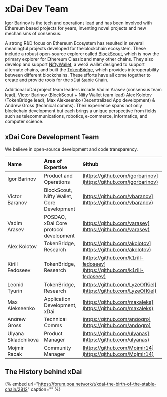 # xDai Dev Team

Igor Barinov is the tech and operations lead and has been involved with Ethereum based projects for years, inventing novel projects and new mechanisms of consensus.

A strong R&D focus on Ethereum Ecosystem has resulted in several meaningful projects developed for the blockchain ecosystem. These include a robust open-source explorer called [BlockScout](https://blockscout.com/xdai/mainnet), which is now the primary explorer for Ethereum Classic and many other chains. They also develop and support [NiftyWallet](https://www.poa.network/for-users/nifty-wallet), a web3 wallet designed to support alternate chains, and built the [TokenBridge](https://docs.tokenbridge.net/), which provides interoperability between different blockchains. These efforts have all come together to create and provide tools for the xDai Stable Chain.

Additional xDai project team leaders include Vadim Arasev \(consensus team lead\), Victor Barinov \(BlockScout + Nifty Wallet team lead\) Alex Kolotov \(TokenBridge lead\), Max Alekseenko \(Decentralized App development\) & Andrew Gross \(technical comms\). Their experience spans not only blockchain development but each brings a unique perspective from fields such as telecommunications, robotics, e-commerce, informatics, and computer science.

## xDai Core Development Team

We believe in open-source development and code transparency.

| Name | Area of Expertise | Github |
| :--- | :--- | :--- |
| Igor Barinov | Product and Operations | [https://github.com/igorbarinov](https://github.com/igorbarinov) |
| Victor Baranov | BlockScout, Nifty Wallet, Core Development | [https://github.com/vbaranov](https://github.com/vbaranov) |
| Vadim Arasev | POSDAO, xDai Core protocol development | [https://github.com/varasev](https://github.com/varasev) |
| Alex Kolotov | TokenBridge, Research | [https://github.com/akolotov](https://github.com/akolotov) |
| Kirill Fedoseev | TokenBridge, Research | [https://github.com/k1rill-fedoseev](https://github.com/k1rill-fedoseev) |
| Leonid Tyurin | TokenBridge, Research | [https://github.com/LyzeOfKiel](https://github.com/LyzeOfKiel) |
| Max Alekseenko | Application Development, xDai | [https://github.com/maxaleks](https://github.com/maxaleks) |
| Andrew Gross | Technical Comms | [https://github.com/andogro](https://github.com/andogro) |
| Ulyana Skladchikova | Product Manager | [https://github.com/ulyanas](https://github.com/ulyanas) |
| Mojmir Racak | Community Manager | [https://github.com/Mojmir14](https://github.com/Mojmir14) |

## The History behind xDai

{% embed url="https://forum.poa.network/t/xdai-the-birth-of-the-stable-chain/2812" caption="" %}

